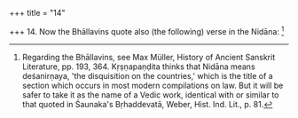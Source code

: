 +++
title = "14"

+++
14. Now the Bhāllavins quote also (the following) verse in the Nidāna: [^9] 


[^9]:  Regarding the Bhāllavins, see Max Müller, History of Ancient Sanskrit Literature, pp. 193, 364. Kṛṣṇapaṇḍita thinks that Nidāna means deśanirṇaya, 'the disquisition on the countries,' which is the title of a section which occurs in most modern compilations on law. But it will be safer to take it as the name of a Vedic work, identical with or similar to that quoted in Śaunaka's Bṛhaddevatā, Weber, Hist. Ind. Lit., p. 81.

